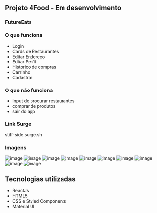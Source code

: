 
## Projeto 4Food - Em desenvolvimento

### FutureEats

### O que funciona
- Login 
- Cards de Restaurantes
- Editar Endereço
- Editar Perfil
- Historico de compras
- Carrinho
- Cadastrar

### O que não funciona
- Input de procurar restaurantes 
- comprar de produtos
- sair do app

### Link Surge 

stiff-side.surge.sh


### Imagens
![image](https://user-images.githubusercontent.com/84422472/140741243-1914f481-70d7-4aa0-8985-711e951f1d47.png)
![image](https://user-images.githubusercontent.com/84422472/140741315-efc02120-a837-426d-8a15-4131eee58453.png)
![image](https://user-images.githubusercontent.com/84422472/140741341-a5210701-fb8f-4503-ab82-8ab3e38c9b0c.png)
![image](https://user-images.githubusercontent.com/84422472/140741401-46477dc4-2ca0-43e7-bcc8-0a14a507cd09.png)
![image](https://user-images.githubusercontent.com/84422472/140741546-15491e8d-c3c2-4b6d-9fab-de2841a607d4.png)
![image](https://user-images.githubusercontent.com/84422472/140741579-1c42b713-c27d-41c3-bf97-ed883e5bb30f.png)
![image](https://user-images.githubusercontent.com/84422472/140741607-34dd3924-8f69-474f-8017-485ef27cf7ab.png)
![image](https://user-images.githubusercontent.com/84422472/140741914-952b0ee3-873b-45b3-9f25-3057958a491b.png)
![image](https://user-images.githubusercontent.com/84422472/140741934-35ccb7b5-d96c-4247-a22c-dcb2e2be6c94.png)
![image](https://user-images.githubusercontent.com/84422472/140741955-5007862e-4b94-491f-9af1-d0118dda82b3.png)

<h2>Tecnologias utilizadas</h2>

<ul>
  <li>ReactJs
  <li>HTML5 
  <li>CSS e Styled Components 
  <li>Material UI

</ul>
